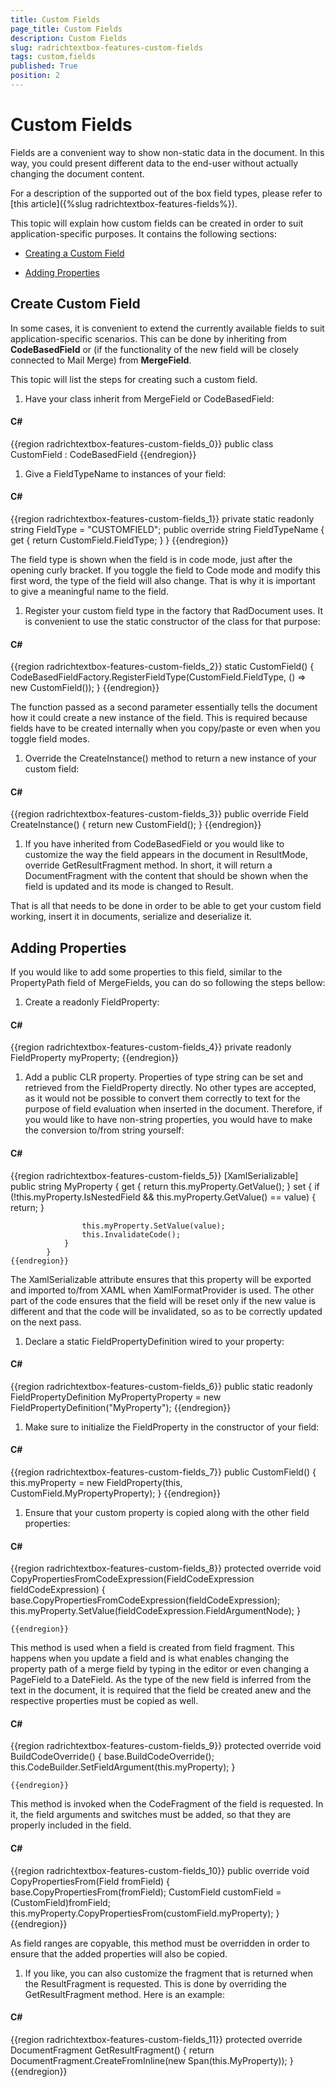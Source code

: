 ```yaml
---
title: Custom Fields
page_title: Custom Fields
description: Custom Fields
slug: radrichtextbox-features-custom-fields
tags: custom,fields
published: True
position: 2
---
```


# Custom Fields



Fields are a convenient way to show non-static data in the document. In this way, you could present different data to the end-user without actually changing the document content.
      

For a description of the supported out of the box field types, please refer to [this article]({%slug radrichtextbox-features-fields%}).
      

This topic will explain how custom fields can be created in order to suit application-specific purposes. It contains the following sections:

* [Creating a Custom Field](#create-custom-field)

* [Adding Properties](#adding-properties)

## Create Custom Field

In some cases, it is convenient to extend the currently available fields to suit application-specific scenarios. This can be done by inheriting from __CodeBasedField__ or
          (if the functionality of the new field will be closely connected to Mail Merge) from __MergeField__.
        

This topic will list the steps for creating such a custom field.

1. Have your class inherit from MergeField or CodeBasedField:

#### __C#__

{{region radrichtextbox-features-custom-fields_0}}
	    public class CustomField : CodeBasedField
	{{endregion}}



1. Give a FieldTypeName to instances of your field:

#### __C#__

{{region radrichtextbox-features-custom-fields_1}}
	        private static readonly string FieldType = "CUSTOMFIELD";
	        public override string FieldTypeName
	        {
	            get
	            {
	                return CustomField.FieldType;
	            }
	        }
	{{endregion}}

The field type is shown when the field is in code mode, just after the opening curly bracket. If you toggle the field to Code mode and modify this first word, the type of the field will also change. That is why it is important to give a meaningful name to the field.

1. Register your custom field type in the factory that RadDocument uses. It is convenient to use the static constructor of the class for that purpose:

#### __C#__

{{region radrichtextbox-features-custom-fields_2}}
	        static CustomField()
	        {
	            CodeBasedFieldFactory.RegisterFieldType(CustomField.FieldType, () => new CustomField());
	        }
	{{endregion}}

The function passed as a second parameter essentially tells the document how it could create a new instance of the field. This is required because fields have to be created internally when you copy/paste or even when you toggle field modes.

1. Override the CreateInstance() method to return a new instance of your custom field:

#### __C#__

{{region radrichtextbox-features-custom-fields_3}}
	        public override Field CreateInstance()
	        {
	            return new CustomField();
	        }
	{{endregion}}



1. If you have inherited from CodeBasedField or you would like to customize the way the field appears in the document in ResultMode, override GetResultFragment method. In short, it will return a DocumentFragment with the content that should be shown when the field is updated and its mode is changed to Result.

That is all that needs to be done in order to be able to get your custom field working, insert it in documents, serialize and deserialize it.

## Adding Properties

If you would like to add some properties to this field, similar to the PropertyPath field of MergeFields, you can do so following the steps bellow:

1. Create a readonly FieldProperty:

#### __C#__

{{region radrichtextbox-features-custom-fields_4}}
	        private readonly FieldProperty myProperty;
	{{endregion}}



1. Add a public CLR property. Properties of type string can be set and retrieved from the FieldProperty directly. No other types are accepted, as it would not be possible to convert them correctly to text for the purpose of field evaluation when inserted in the document. Therefore, if you would like to have non-string properties, you would have to make the conversion to/from string yourself:

#### __C#__

{{region radrichtextbox-features-custom-fields_5}}
	        [XamlSerializable]
	        public string MyProperty
	        {
	            get
	            {
	                return this.myProperty.GetValue();
	            }
	            set
	            {
	                if (!this.myProperty.IsNestedField && this.myProperty.GetValue() == value)
	                {
	                    return;
	                }
	
	                this.myProperty.SetValue(value);
	                this.InvalidateCode();
	            }
	        }
	{{endregion}}

The XamlSerializable attribute ensures that this property will be exported and imported to/from XAML when XamlFormatProvider is used. The other part of the code ensures that the field will be reset only if the new value is different and that the code will be invalidated, so as to be correctly updated on the next pass.

1. Declare a static FieldPropertyDefinition wired to your property:

#### __C#__

{{region radrichtextbox-features-custom-fields_6}}
	        public static readonly FieldPropertyDefinition MyPropertyProperty = new FieldPropertyDefinition("MyProperty");
	{{endregion}}



1. Make sure to initialize the FieldProperty in the constructor of your field:

#### __C#__

{{region radrichtextbox-features-custom-fields_7}}
	        public CustomField()
	        {
	            this.myProperty = new FieldProperty(this, CustomField.MyPropertyProperty);
	        }
	{{endregion}}



1. Ensure that your custom property is copied along with the other field properties:

#### __C#__

{{region radrichtextbox-features-custom-fields_8}}
	        protected override void CopyPropertiesFromCodeExpression(FieldCodeExpression fieldCodeExpression)
	        {
	            base.CopyPropertiesFromCodeExpression(fieldCodeExpression);
	            this.myProperty.SetValue(fieldCodeExpression.FieldArgumentNode);
	        }
	
	{{endregion}}

This method is used when a field is created from field fragment.  This happens when you update a field and is what enables changing the property path of a merge field by typing in the editor or even changing a PageField to a DateField. As the type of the new field is inferred from the text in the document, it is required that the field be created anew and the respective properties must be copied as well.

#### __C#__

{{region radrichtextbox-features-custom-fields_9}}
	        protected override void BuildCodeOverride()
	        {
	            base.BuildCodeOverride();
	            this.CodeBuilder.SetFieldArgument(this.myProperty);
	        }
	
	{{endregion}}

This method is invoked when the CodeFragment of the field is requested. In it, the field arguments and switches must be added, so that they are properly included in the field.

#### __C#__

{{region radrichtextbox-features-custom-fields_10}}
	        public override void CopyPropertiesFrom(Field fromField)
	        {
	            base.CopyPropertiesFrom(fromField);
	            CustomField customField = (CustomField)fromField;
	            this.myProperty.CopyPropertiesFrom(customField.myProperty);
	        }
	{{endregion}}

As field ranges are copyable, this method must be overridden in order to ensure that the added properties will also be copied.

1. If you like, you can also customize the fragment that is returned when the ResultFragment is requested. This is done by overriding the GetResultFragment method. Here is an example:

#### __C#__

{{region radrichtextbox-features-custom-fields_11}}
	        protected override DocumentFragment GetResultFragment()
	        {
	            return DocumentFragment.CreateFromInline(new Span(this.MyProperty));
	        }
	{{endregion}}


